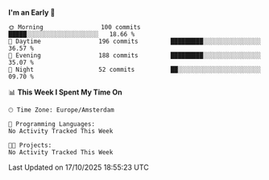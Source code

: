 <!--START_SECTION:waka-->
**I'm an Early 🐤** 

```text
🌞 Morning                100 commits         █████░░░░░░░░░░░░░░░░░░░░   18.66 % 
🌆 Daytime                196 commits         █████████░░░░░░░░░░░░░░░░   36.57 % 
🌃 Evening                188 commits         █████████░░░░░░░░░░░░░░░░   35.07 % 
🌙 Night                  52 commits          ██░░░░░░░░░░░░░░░░░░░░░░░   09.70 % 
```


📊 **This Week I Spent My Time On** 

```text
🕑︎ Time Zone: Europe/Amsterdam

💬 Programming Languages: 
No Activity Tracked This Week

🐱‍💻 Projects: 
No Activity Tracked This Week
```


 Last Updated on 17/10/2025 18:55:23 UTC
<!--END_SECTION:waka-->
